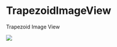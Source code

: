 # TrapezoidImageView
Trapezoid Image View 

[![](https://jitpack.io/v/babosamo/TrapezoidImageView.svg)](https://jitpack.io/#babosamo/TrapezoidImageView)
